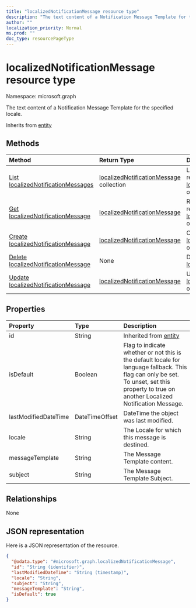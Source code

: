 ```yaml
---
title: "localizedNotificationMessage resource type"
description: "The text content of a Notification Message Template for the specified locale."
author: ""
localization_priority: Normal
ms.prod: ""
doc_type: resourcePageType
---
```


# localizedNotificationMessage resource type


Namespace: microsoft.graph

The text content of a Notification Message Template for the specified locale.


Inherits from [entity](../resources/entity.md)

## Methods
|Method|Return Type|Description|
|:---|:---|:---|
|[List localizedNotificationMessages](../api/localizednotificationmessage-list.md)|[localizedNotificationMessage](../resources/localizednotificationmessage.md) collection|List properties and relationships of the [localizedNotificationMessage](../resources/localizednotificationmessage.md) objects.|
|[Get localizedNotificationMessage](../api/localizednotificationmessage-get.md)|[localizedNotificationMessage](../resources/localizednotificationmessage.md)|Read properties and relationships of the [localizedNotificationMessage](../resources/localizednotificationmessage.md) object.|
|[Create localizedNotificationMessage](../api/localizednotificationmessage-create.md)|[localizedNotificationMessage](../resources/localizednotificationmessage.md)|Create a new [localizedNotificationMessage](../resources/localizednotificationmessage.md) object.|
|[Delete localizedNotificationMessage](../api/localizednotificationmessage-delete.md)|None|Deletes a [localizedNotificationMessage](../resources/localizednotificationmessage.md).|
|[Update localizedNotificationMessage](../api/localizednotificationmessage-update.md)|[localizedNotificationMessage](../resources/localizednotificationmessage.md)|Update the properties of a [localizedNotificationMessage](../resources/localizednotificationmessage.md) object.|

## Properties
|Property|Type|Description|
|:---|:---|:---|
|id|String| Inherited from [entity](../resources/entity.md)|
|isDefault|Boolean|Flag to indicate whether or not this is the default locale for language fallback. This flag can only be set. To unset, set this property to true on another Localized Notification Message.|
|lastModifiedDateTime|DateTimeOffset|DateTime the object was last modified.|
|locale|String|The Locale for which this message is destined.|
|messageTemplate|String|The Message Template content.|
|subject|String|The Message Template Subject.|

## Relationships
None

## JSON representation
Here is a JSON representation of the resource.
<!-- {
  "blockType": "resource",
  "keyProperty": "id",
  "@odata.type": "microsoft.graph.localizedNotificationMessage",
  "baseType": "microsoft.graph.entity",
  "openType": false
}
-->
``` json
{
  "@odata.type": "#microsoft.graph.localizedNotificationMessage",
  "id": "String (identifier)",
  "lastModifiedDateTime": "String (timestamp)",
  "locale": "String",
  "subject": "String",
  "messageTemplate": "String",
  "isDefault": true
}
```

